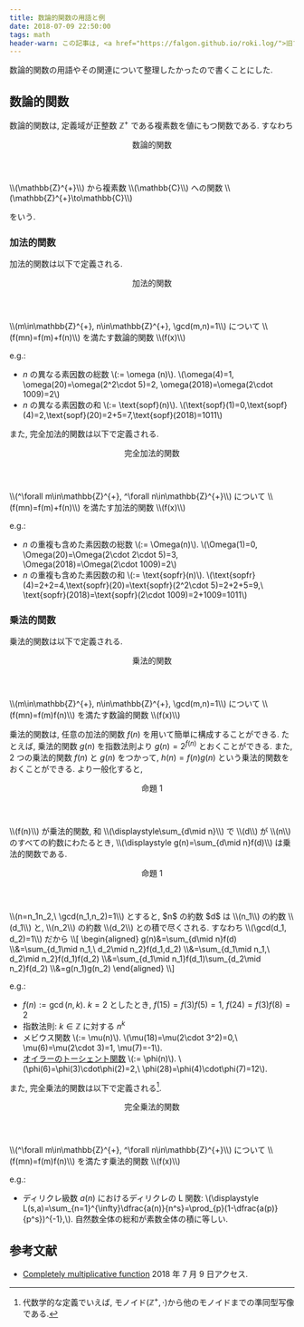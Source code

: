 ```yaml
---
title: 数論的関数の用語と例
date: 2018-07-09 22:50:00
tags: math
header-warn: この記事は, <a href="https://falgon.github.io/roki.log/">旧ブログ</a>から移植された記事です. よって, その内容として, <a href="https://falgon.github.io/roki.log/">旧ブログ</a>に依存した文脈が含まれている可能性があります. 予めご了承下さい.
---
```


数論的関数の用語やその関連について整理したかったので書くことにした.

<!--toc-->

## 数論的関数

数論的関数は, 定義域が正整数 $\mathbb{Z}^{+}$ である複素数を値にもつ関数である.
すなわち

<div class="m-def">
<header class="m-def-title"><p>数論的関数</p></header>
<div class="m-def-content">
  \\(\mathbb{Z}^{+}\\) から複素数 \\(\mathbb{C}\\) への関数
  \\(\mathbb{Z}^{+}\to\mathbb{C}\\)
  </div>
</div>

をいう.

### 加法的関数

加法的関数は以下で定義される.

<div class="m-def">
<header class="m-def-title"><p>加法的関数</p></header>
<div class="m-def-content">
  \\(m\in\mathbb{Z}^{+}, n\in\mathbb{Z}^{+}, \gcd(m,n)=1\\) について
  \\(f(mn)=f(m)+f(n)\\) を満たす数論的関数 \\(f(x)\\)
  </div>
</div>

<!--more-->

e.g.:

* $n$ の異なる素因数の総数 \\(:= \omega (n)\\). \\(\omega(4)=1, \omega(20)=\omega(2^2\cdot 5)=2, \omega(2018)=\omega(2\cdot 1009)=2\\)
* $n$ の異なる素因数の和 \\(:= \text{sopf}(n)\\). \\(\text{sopf}(1)=0,\text{sopf}(4)=2,\text{sopf}(20)=2+5=7,\text{sopf}(2018)=1011\\)

また, 完全加法的関数は以下で定義される.

<div class="m-def">
<header class="m-def-title"><p>完全加法的関数</p></header>
<div class="m-def-content">
  \\(^\forall m\in\mathbb{Z}^{+}, ^\forall n\in\mathbb{Z}^{+}\\) について
  \\(f(mn)=f(m)+f(n)\\) を満たす加法的関数 \\(f(x)\\)
  </div>
</div>

e.g.:

* $n$ の重複も含めた素因数の総数 \\(:= \Omega(n)\\). \\(\Omega(1)=0, \Omega(20)=\Omega(2\cdot 2\cdot 5)=3, \Omega(2018)=\Omega(2\cdot 1009)=2\\)
* $n$ の重複も含めた素因数の和 \\(:= \text{sopfr}(n)\\). \\(\text{sopfr}(4)=2+2=4,\text{sopfr}(20)=\text{sopfr}(2^2\cdot 5)=2+2+5=9,\\
\text{sopfr}(2018)=\text{sopfr}(2\cdot 1009)=2+1009=1011\\)

### 乗法的関数

乗法的関数は以下で定義される.

<div class="m-def">
<header class="m-def-title"><p>乗法的関数</p></header>
<div class="m-def-content">
  \\(m\in\mathbb{Z}^{+}, n\in\mathbb{Z}^{+}, \gcd(m,n)=1\\) について
  \\(f(mn)=f(m)f(n)\\) を満たす数論的関数 \\(f(x)\\)
  </div>
</div>

乗法的関数は, 任意の加法的関数 $f(n)$ を用いて簡単に構成することができる.
たとえば, 乗法的関数 $g(n)$ を指数法則より $g(n)=2^{f(n)}$ とおくことができる.
また, $2$ つの乗法的関数 $f(n)$ と $g(n)$ をつかって, $h(n)=f(n)g(n)$
という乗法的関数をおくことができる. より一般化すると,


<div class="m-prop">
<header class="m-prop-title"><p>命題 1</p></header>
<div class="m-prop-content">
\\(f(n)\\) が乗法的関数, 和 \\(\displaystyle\sum_{d\mid n}\\) で \\(d\\) が \\(n\\) のすべての約数にわたるとき, \\(\displaystyle g(n)=\sum_{d\mid n}f(d)\\) は乗法的関数である. 
</div>
</div>

<div class="m-proof">
<header class="m-proof-title"><p>命題 1</p></header>
<div class="m-proof-content">
\\(n=n_1n_2,\ \gcd(n_1,n_2)=1\\) とすると,
$n$ の約数 $d$ は \\(n_1\\) の約数 \\(d_1\\) と, \\(n_2\\) の約数 \\(d_2\\)
との積で尽くされる.
すなわち \\(\gcd(d_1, d_2)=1\\) だから
\\[
\begin{aligned}
g(n)&=\sum_{d\mid n}f(d)
\\&=\sum_{d_1\mid n_1,\ d_2\mid n_2}f(d_1,d_2)
\\&=\sum_{d_1\mid n_1,\ d_2\mid n_2}f(d_1)f(d_2)
\\&=\sum_{d_1\mid n_1}f(d_1)\sum_{d_2\mid n_2}f(d_2)
\\&=g(n_1)g(n_2)
\end{aligned}
\\]
</div>
</div>

e.g.:

* $f(n):=\gcd(n,k)$. $k=2$ としたとき, $f(15)=f(3)f(5)=1,\ f(24)=f(3)f(8)=2$
* 指数法則: $k\in\mathbb{Z}$ に対する $n^k$
* メビウス関数 \\(:= \mu(n)\\). \\(\mu(18)=\mu(2\cdot 3^2)=0,\ \mu(6)=\mu(2\cdot 3)=1, \mu(7)=-1\\).
* [オイラーのトーシェント関数](/roki.log/2018/07/13/elgamalEncryption/#totientf) \\(:= \phi(n)\\). \\(\phi(6)=\phi(3)\cdot\phi(2)=2,\ \phi(28)=\phi(4)\cdot\phi(7)=12\\).

また, 完全乗法的関数は以下で定義される[^1].

<div class="m-def">
<header class="m-def-title"><p>完全乗法的関数</p></header>
<div class="m-def-content">
  \\(^\forall m\in\mathbb{Z}^{+}, ^\forall n\in\mathbb{Z}^{+}\\) について
  \\(f(mn)=f(m)f(n)\\) を満たす乗法的関数 \\(f(x)\\)
  </div>
</div>

e.g.:

* ディリクレ級数 $a(n)$ におけるディリクレの L 関数: \\(\displaystyle L(s,a)=\sum_{n=1}^{\infty}\dfrac{a(n)}{n^s}=\prod_{p}(1-\dfrac{a(p)}{p^s})^{-1},\\). 自然数全体の総和が素数全体の積に等しい.

## 参考文献

* [Completely multiplicative function](https://en.wikipedia.org/w/index.php?title=Completely_multiplicative_function&oldid=825869650) 2018 年 7 月 9 日アクセス.

[^1]: 代数学的な定義でいえば, モノイド($\mathbb{Z}^{+},\cdot$)から他のモノイドまでの準同型写像である.

